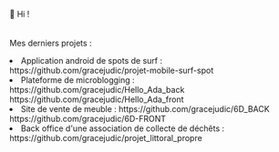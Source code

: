 👋 Hi !
<br>
<br>
<br>
Mes derniers projets : 
<br>
<li>Application android de spots de surf : 
https://github.com/gracejudic/projet-mobile-surf-spot


<li>Plateforme de microblogging :
https://github.com/gracejudic/Hello_Ada_back
https://github.com/gracejudic/Hello_Ada_front


<li>Site de vente de meuble :
https://github.com/gracejudic/6D_BACK
https://github.com/gracejudic/6D-FRONT


<li>Back office d'une association de collecte de déchêts :
https://github.com/gracejudic/projet_littoral_propre
